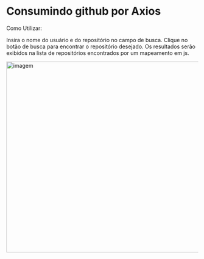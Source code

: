 # Consumindo github por Axios

Como Utilizar:

Insira o nome do usuário e do repositório no campo de busca.
Clique no botão de busca para encontrar o repositório desejado.
Os resultados serão exibidos na lista de repositórios encontrados por um mapeamento em js.

<img width="864" alt="imagem" src="https://github.com/moisesdreckmann/apiGit/assets/95986307/a6449aa5-f375-4946-b7ff-f7393775ea98" width="200px" height="500px">
